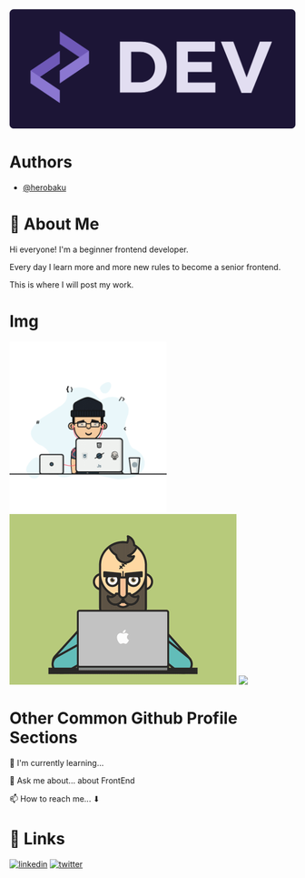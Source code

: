 ![Logo](images/logo.png)

# Authors

- [@herobaku](https://www.github.com/herobaku)

# 🚀 About Me

Hi everyone! I'm a beginner frontend developer.

Every day I learn more and more new rules to become a senior frontend.

This is where I will post my work.

# Img

<img src="images/1.gif" height=300>

<img src="images/2.gif" height=300>

<img src="images/3.gif" height=250>

# Other Common Github Profile Sections

🧠 I'm currently learning...

💬 Ask me about... about FrontEnd

📫 How to reach me... ⬇

# 🔗 Links

[![linkedin](https://img.shields.io/badge/linkedin-0A66C2?style=for-the-badge&logo=linkedin&logoColor=white)](https://www.linkedin.com/in/herobaku)
[![twitter](https://img.shields.io/badge/twitter-1DA1F2?style=for-the-badge&logo=twitter&logoColor=white)](https://twitter.com/herobaku)

